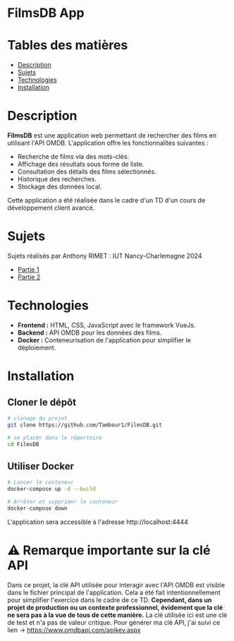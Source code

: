 # FilmsDB App
# Tables des matières
- [Description](#description)
- [Sujets](#sujets)
- [Technologies](#technologies)
- [Installation](#installation)

# Description
**FilmsDB** est une application web permettant de rechercher des films en utilisant l'API OMDB. L'application offre les fonctionnalités suivantes :
- Recherche de films via des mots-clés.
- Affichage des résultats sous forme de liste.
- Consultation des détails des films sélectionnés.
- Historique des recherches.
- Stockage des données local.

Cette application a été réalisée dans le cadre d'un TD d'un cours de développement client avancé.

# Sujets
Sujets réalisés par Anthony RIMET : IUT Nancy-Charlemagne 2024
- [Partie 1](./docs/partie1-FilmsDB.pdf)
- [Partie 2](./docs/partie2-FilmsDB.pdf)

# Technologies
- **Frontend :** HTML, CSS, JavaScript avec le framework VueJs.
- **Backend :** API OMDB pour les données des films.
- **Docker :** Conteneurisation de l'application pour simplifier le déploiement.

# Installation
## Cloner le dépôt
```bash
# clonage du projet
git clone https://github.com/Tambour1/FilmsDB.git

# se placer dans le répertoire 
cd FilmsDB
```

## Utiliser Docker
```bash
# Lancer le conteneur
docker-compose up -d --build

# Arrêter et supprimer le conteneur
docker-compose down
```

L'application sera accessible à l'adresse http://localhost:4444


# ⚠️ Remarque importante sur la clé API
Dans ce projet, la clé API utilisée pour interagir avec l'API OMDB est visible dans le fichier principal de l'application. Cela a été fait intentionnellement pour simplifier l'exercice dans le cadre de ce TD.
**Cependant, dans un projet de production ou un contexte professionnel, évidement que la clé ne sera pas à la vue de tous de cette manière.** 
La clé utilisée ici est une clé de test et n'a pas de valeur critique.
Pour générer ma clé API, j'ai suivi ce lien -> https://www.omdbapi.com/apikey.aspx
